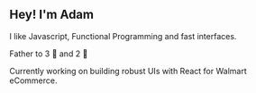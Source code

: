 ##  Hey! I'm Adam

I like Javascript, Functional Programming and fast interfaces. 

Father to 3 :baby: and 2 :dog:

Currently working on building robust UIs with React for Walmart eCommerce.


<!--
**adammiller/adammiller** is a ✨ _special_ ✨ repository because its `README.md` (this file) appears on your GitHub profile.

Here are some ideas to get you started:

- 🔭 I’m currently working on ...
- 🌱 I’m currently learning ...
- 👯 I’m looking to collaborate on ...
- 🤔 I’m looking for help with ...
- 💬 Ask me about ...
- 📫 How to reach me: ...
- 😄 Pronouns: ...
- ⚡ Fun fact: ...
-->
